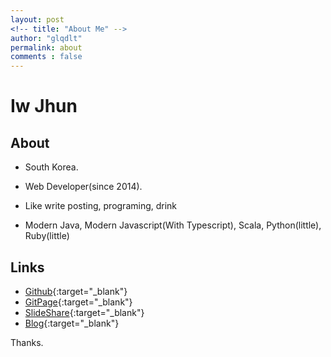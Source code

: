 ```yaml
---
layout: post
<!-- title: "About Me" -->
author: "glqdlt"
permalink: about
comments : false
---
```


# Iw Jhun

## About
+ South Korea.
+ Web Developer(since 2014).
+ Like write posting, programing, drink

+ Modern Java, Modern Javascript(With Typescript), Scala, Python(little), Ruby(little)



## Links

+ [Github](https://github.com/glqdlt){:target="_blank"}
+ [GitPage](https://glqdlt.github.io/){:target="_blank"}
+ [SlideShare](https://www.slideshare.net/Jhunww/){:target="_blank"}
+ [Blog](http://glqdlt.tistory.com/){:target="_blank"}

Thanks.
